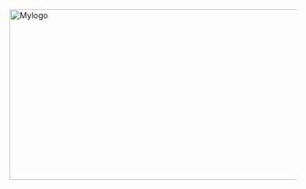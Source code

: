 <img src='https://scontent.fgzt3-1.fna.fbcdn.net/v/t39.30808-6/311339704_8060467094023657_2285113199660743087_n.jpg?_nc_cat=101&ccb=1-7&_nc_sid=730e14&_nc_ohc=gzkJz4oC7eUAX8eTgJ4&_nc_ht=scontent.fgzt3-1.fna&oh=00_AT9TwX-6q6IONMUhwR2EmMZv-9_w7UpiYMqSh6QuZIxJHw&oe=634F946D' alt="Mylogo" width="800" height="300">



